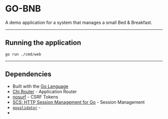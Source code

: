 # GO-BNB

A demo application for a system that manages a small Bed & Breakfast.

---

## Running the application

```shell
go run ./cmd/web 
```

---

## Dependencies
- Built with the [Go Language](https://go.dev/)
- [Chi Router](https://github.com/go-chi/chi) - Application Router
- [nosurf](https://github.com/justinas/nosurf) - CSRF Tokens
- [SCS: HTTP Session Management for Go](https://github.com/alexedwards/scs) - Session Management
- [`govalidator`](https://github.com/asaskevich/govalidator) - 
- 